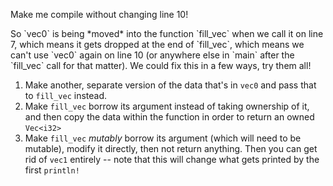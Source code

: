 Make me compile without changing line 10!

<div class="hint">
  So `vec0` is being *moved* into the function `fill_vec` when we call it on line 7, which means it gets dropped at the end of `fill_vec`, which means we can't use `vec0` again on line 10 (or anywhere else in `main` after the `fill_vec` call for that matter).
  We could fix this in a few ways, try them all!

  1. Make another, separate version of the data that's in `vec0` and pass that to `fill_vec` instead.
  2. Make `fill_vec` borrow its argument instead of taking ownership of it, and then copy the data within the function in order to return an owned `Vec<i32>`
  3. Make `fill_vec` *mutably* borrow its argument (which will need to be mutable), modify it directly, then not return anything. Then you can get rid of `vec1` entirely -- note that this will change what gets printed by the first `println!`
</div>
